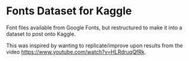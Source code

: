 # Fonts Dataset for Kaggle

Font files available from Google Fonts, but restructured to make it into a dataset to post onto Kaggle.

This was inspired by wanting to replicate/improve upon results from the video https://www.youtube.com/watch?v=HLRdruqQfRk. 
